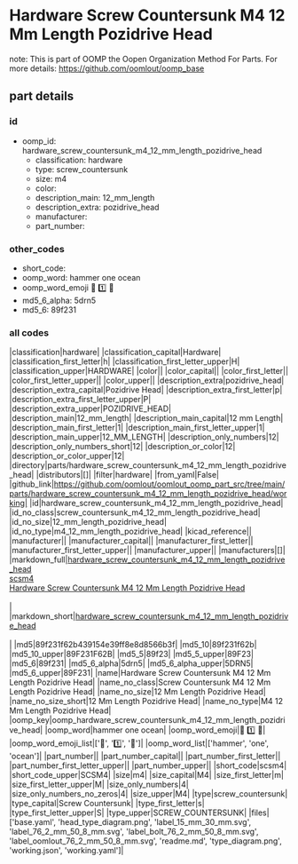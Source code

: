 # Hardware Screw Countersunk M4 12 Mm Length Pozidrive Head  

note: This is part of OOMP the Oopen Organization Method For Parts. For more details: https://github.com/oomlout/oomp_base

##  part details





### id
* oomp_id: hardware_screw_countersunk_m4_12_mm_length_pozidrive_head
  * classification: hardware
  * type: screw_countersunk
  * size: m4
  * color: 
  * description_main: 12_mm_length
  * description_extra: pozidrive_head
  * manufacturer: 
  * part_number: 

### other_codes
* short_code: 
* oomp_word: hammer one ocean
* oomp_word_emoji :hammer: :one: :ocean:
* md5_6_alpha: 5drn5
* md5_6: 89f231

### all codes 
|classification|hardware|
|classification_capital|Hardware|
|classification_first_letter|h|
|classification_first_letter_upper|H|
|classification_upper|HARDWARE|
|color||
|color_capital||
|color_first_letter||
|color_first_letter_upper||
|color_upper||
|description_extra|pozidrive_head|
|description_extra_capital|Pozidrive Head|
|description_extra_first_letter|p|
|description_extra_first_letter_upper|P|
|description_extra_upper|POZIDRIVE_HEAD|
|description_main|12_mm_length|
|description_main_capital|12 mm Length|
|description_main_first_letter|1|
|description_main_first_letter_upper|1|
|description_main_upper|12_MM_LENGTH|
|description_only_numbers|12|
|description_only_numbers_short|12|
|description_or_color|12|
|description_or_color_upper|12|
|directory|parts/hardware_screw_countersunk_m4_12_mm_length_pozidrive_head|
|distributors|[]|
|filter|hardware|
|from_yaml|False|
|github_link|https://github.com/oomlout/oomlout_oomp_part_src/tree/main/parts/hardware_screw_countersunk_m4_12_mm_length_pozidrive_head/working|
|id|hardware_screw_countersunk_m4_12_mm_length_pozidrive_head|
|id_no_class|screw_countersunk_m4_12_mm_length_pozidrive_head|
|id_no_size|12_mm_length_pozidrive_head|
|id_no_type|m4_12_mm_length_pozidrive_head|
|kicad_reference||
|manufacturer||
|manufacturer_capital||
|manufacturer_first_letter||
|manufacturer_first_letter_upper||
|manufacturer_upper||
|manufacturers|[]|
|markdown_full|[hardware_screw_countersunk_m4_12_mm_length_pozidrive_head](https://github.com/oomlout/oomlout_oomp_part_src/tree/main/parts/hardware_screw_countersunk_m4_12_mm_length_pozidrive_head/working)<br>[scsm4](https://github.com/oomlout/oomlout_oomp_part_src/tree/main/parts/hardware_screw_countersunk_m4_12_mm_length_pozidrive_head/working)<br>[Hardware Screw Countersunk M4 12 Mm Length Pozidrive Head](https://github.com/oomlout/oomlout_oomp_part_src/tree/main/parts/hardware_screw_countersunk_m4_12_mm_length_pozidrive_head/working)<br><br>|
|markdown_short|[hardware_screw_countersunk_m4_12_mm_length_pozidrive_head](https://github.com/oomlout/oomlout_oomp_part_src/tree/main/parts/hardware_screw_countersunk_m4_12_mm_length_pozidrive_head/working)<br><br>|
|md5|89f231f62b439154e39ff8e8d8566b3f|
|md5_10|89f231f62b|
|md5_10_upper|89F231F62B|
|md5_5|89f23|
|md5_5_upper|89F23|
|md5_6|89f231|
|md5_6_alpha|5drn5|
|md5_6_alpha_upper|5DRN5|
|md5_6_upper|89F231|
|name|Hardware Screw Countersunk M4 12 Mm Length Pozidrive Head|
|name_no_class|Screw Countersunk M4 12 Mm Length Pozidrive Head|
|name_no_size|12 Mm Length Pozidrive Head|
|name_no_size_short|12 Mm Length Pozidrive Head|
|name_no_type|M4 12 Mm Length Pozidrive Head|
|oomp_key|oomp_hardware_screw_countersunk_m4_12_mm_length_pozidrive_head|
|oomp_word|hammer one ocean|
|oomp_word_emoji|:hammer: :one: :ocean:|
|oomp_word_emoji_list|[':hammer:', ':one:', ':ocean:']|
|oomp_word_list|['hammer', 'one', 'ocean']|
|part_number||
|part_number_capital||
|part_number_first_letter||
|part_number_first_letter_upper||
|part_number_upper||
|short_code|scsm4|
|short_code_upper|SCSM4|
|size|m4|
|size_capital|M4|
|size_first_letter|m|
|size_first_letter_upper|M|
|size_only_numbers|4|
|size_only_numbers_no_zeros|4|
|size_upper|M4|
|type|screw_countersunk|
|type_capital|Screw Countersunk|
|type_first_letter|s|
|type_first_letter_upper|S|
|type_upper|SCREW_COUNTERSUNK|
|files|['base.yaml', 'head_type_diagram.png', 'label_15_mm_30_mm.svg', 'label_76_2_mm_50_8_mm.svg', 'label_bolt_76_2_mm_50_8_mm.svg', 'label_oomlout_76_2_mm_50_8_mm.svg', 'readme.md', 'type_diagram.png', 'working.json', 'working.yaml']|
